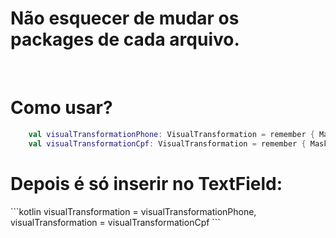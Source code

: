 <h1>Não esquecer de mudar os packages de cada arquivo.</h1>

<br />
<h1>Como usar?</h1>

```kotlin
    val visualTransformationPhone: VisualTransformation = remember { MaskPhone() }
    val visualTransformationCpf: VisualTransformation = remember { MaskCpf() }

 ```
 <h1>Depois é só inserir no TextField:</h1>
 ```kotlin
 visualTransformation = visualTransformationPhone,
 visualTransformation = visualTransformationCpf
  ```
